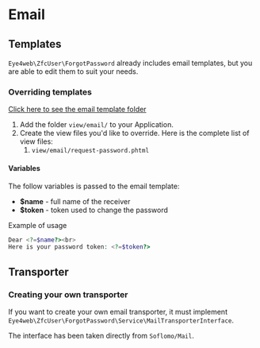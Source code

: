 # Email

## Templates

`Eye4web\ZfcUser\ForgotPassword` already includes email templates, but you are able to edit them to suit your needs.

### Overriding templates

[Click here to see the email template folder](https://github.com/Eye4web/Eye4webZfcUserForgotPassword/tree/master/view/email)

1. Add the folder `view/email/` to your Application.
2. Create the view files you'd like to override. Here is the complete list of view files:
	1. `view/email/request-password.phtml`

#### Variables

The follow variables is passed to the email template:

* **$name** - full name of the receiver
* **$token** - token used to change the password

Example of usage

```php
Dear <?=$name?><br>
Here is your password token: <?=$token?>
```

## Transporter

### Creating your own transporter

If you want to create your own email transporter, it must implement `Eye4web\ZfcUser\ForgotPassword\Service\MailTransporterInterface`.

The interface has been taken directly from `Soflomo/Mail`.

